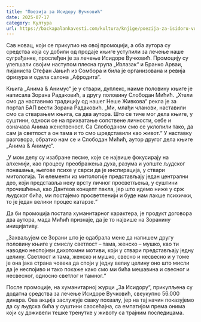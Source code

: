 ```yaml
---
title: "Поезија за Исидору Вучковић"
date: 2025-07-17
category: Култура
url: https://backapalankavesti.com/kultura/knjige/poezija-za-isidoru-vuckovic/
---
```


Сав новац, који се прикупио на овој промоцији, а оба аутора су средства која су добили од продаје књиге уступили за лечење наше суграђанке, прослеђен је за лечење Исидоре Вучковић.
Промоцију су улепшали својим наступом плесна група „Излазак“ и Бранко Арваи, пијаниста Стефан Јањић из Сомбора и била је организована и ревија фризура и одела салона „Афродита“.

Књига „Анима & Анимус“ је у ствари, дуплекс, наиме половину књиге је написала Зорана Радаковић, а другу половину Слободан Мићић.
„Хтели смо да наставимо традицију од нашег Неше Живкова“ рекла је за портал БАП вести Зорана Радаковић. „Ми, млађи чланови, наставили смо са стварањем књига, са два аутора. Што се тиче мог дела књиге, у суштини, односи се на прихватање сопствене личности, себе и означава Анима женственост. Са Слободаном смо се уклопили тако, да сам ја светлост а он тама и то смо шредставили као живот.“
У наставку разговора, обратио нам се и Слободан Мићић, аутор другог дела књиге „Анима & Анимус“.

„У мом делу су изабране песме, које се највише фокусирају на алхемији, као процесу преображења духа, разума и уопште људског понашања, његове психе у сврси да је инспирација, у ствари митологија. Ти елементи из митологије представљају један централни део, који представља неку врсту личног просветљења, у суштини прочишћења, као Дантеов концепт пакла, јер што идемо ниже у срж људског бића, ми постајемо просветленији и буде нам лакше психички, то је један велики процес катарзе.“

Да би промоција постала хуманитарног карактера, је продукт договора два аутора, мада Мићић признаје, да је то највише на Зоранину иницијативу.

„Захваљујем се Зорани што је одабрала мене да напишем другу половину књиге у смислу светлост – тама, женско – мушко, као ти наводно неспојиви дихотомни мотиви, који у ствари представљају једну целину. Светлост и тама, женско и мушко, свесно и несвесно и у томе је она јака страна човека да споји у једну велиу целину оно што мисли да је неспојиво и тако покаже како смо ми бића мешавина и свесног и несвесног, односно светлог и тамног.“

После промоције, на хуманитарној журци „За Исидору“, прикупљена су додатна средства за лечење Исидоре Вучковић, свеукупно 56.000 динара.
Ова акција заслужује сваку похвалу, јер на тај начин показујемо да су људска бића у суштини саосећајна, са емпатијом према онима који су доживели тешке тренутке у животу са трајним последицама.
